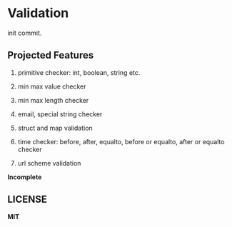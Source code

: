 # Validation

init commit.

## Projected Features

1. primitive checker: int, boolean, string etc.

1. min max value checker

1. min max length checker

1. email, special string checker

1. struct and map validation

1. time checker: before, after, equalto, before or equalto, after or equalto checker

1. url scheme validation

**Incomplete**

## LICENSE

**MIT**
